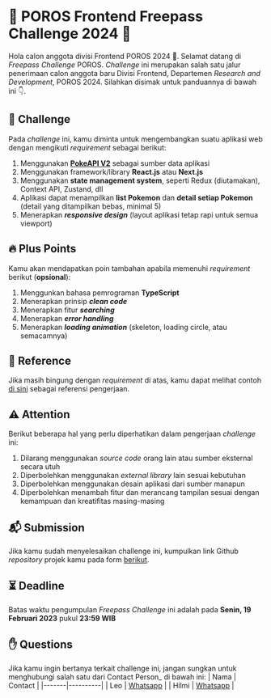 # 🦋 POROS Frontend Freepass Challenge 2024 🦋

Hola calon anggota divisi Frontend POROS 2024 👋. Selamat datang di _Freepass Challenge_ POROS. _Challenge_ ini merupakan salah satu jalur penerimaan calon anggota baru Divisi Frontend, Departemen _Research and Development_, POROS 2024. Silahkan disimak untuk panduannya di bawah ini 👇.


## 🚀 Challenge
Pada _challenge_ ini, kamu diminta untuk mengembangkan suatu aplikasi web dengan mengikuti _requirement_ sebagai berikut:
1. Menggunakan [**PokeAPI V2**](https://pokeapi.co/docs/v2#pokemon) sebagai sumber data aplikasi
2. Menggunakan framework/library **React.js** atau **Next.js**
3. Menggunakan **state management system**, seperti Redux (diutamakan), Context API, Zustand, dll
4. Aplikasi dapat menampilkan **list Pokemon** dan **detail setiap Pokemon** (detail yang ditampilkan bebas, minimal 5)
5. Menerapkan **_responsive design_** (layout aplikasi tetap rapi untuk semua viewport)

## 🔥 Plus Points
Kamu akan mendapatkan poin tambahan apabila memenuhi _requirement_ berikut (**opsional**):
1. Menggunkan bahasa pemrograman **TypeScript**
2. Menerapkan prinsip **_clean code_**
3. Menerapkan fitur **_searching_**
4. Menerapkan **_error handling_**
5. Menerapkan **_loading animation_** (skeleton, loading circle, atau semacamnya)

## 📖 Reference
Jika masih bingung dengan _requirement_ di atas, kamu dapat melihat contoh [di sini](https://drive.google.com/file/d/1bmZa6F9BrmGb7QxHnU3u2wIw6i0QzB1e/view?usp=sharing) sebagai referensi pengerjaan.

## ⚠️ Attention
Berikut beberapa hal yang perlu diperhatikan dalam pengerjaan _challenge_ ini:
1. Dilarang menggunakan _source code_ orang lain atau sumber eksternal secara utuh
2. Diperbolehkan menggunakan _external library_ lain sesuai kebutuhan
3. Diperbolehkan menggunakan desain aplikasi dari sumber manapun
4. Diperbolehkan menambah fitur dan merancang tampilan sesuai dengan kemampuan dan kreatifitas masing-masing

## 📬 Submission
Jika kamu sudah menyelesaikan challenge ini, kumpulkan link Github _repository_ projek kamu pada form [berikut](https://forms.gle/faqLdqXP3AbbnRE9A).

## ⏳ Deadline
Batas waktu pengumpulan _Freepass Challenge_ ini adalah pada **Senin, 19 Februari 2023** pukul **23:59 WIB**

## ✋ Questions
Jika kamu ingin bertanya terkait challenge ini, jangan sungkan untuk menghubungi salah satu dari Contact Person_ di bawah ini:
| Nama  | Contact |
|-------|----------|
| Leo   | [Whatsapp](https://wa.me/081377471625)   |
| Hilmi | [Whatsapp](https://wa.me/082185879862)   |
